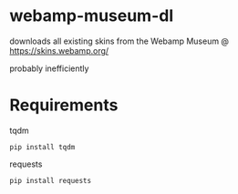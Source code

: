 # webamp-museum-dl

downloads all existing skins from the Webamp Museum @ https://skins.webamp.org/

probably inefficiently

# Requirements

tqdm
```
pip install tqdm
```

requests
```
pip install requests
```
